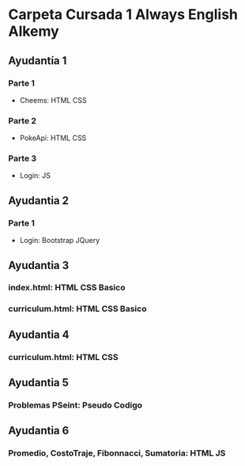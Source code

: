 # Carpeta Cursada 1 Always English Alkemy

## Ayudantía 1
### Parte 1
- Cheems: HTML CSS
### Parte 2
- PokeApi: HTML CSS
### Parte 3
- Login: JS

## Ayudantia 2
### Parte 1
- Login: Bootstrap JQuery

## Ayudantia 3
### index.html: HTML CSS Basico
### curriculum.html: HTML CSS Basico

## Ayudantia 4
### curriculum.html: HTML CSS 

## Ayudantia 5
### Problemas PSeint: Pseudo Codigo

## Ayudantia 6
### Promedio, CostoTraje, Fibonnacci, Sumatoria: HTML JS
